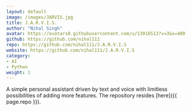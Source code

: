 ```yaml
---
layout: default
image: /images/JARVIS.jpg
title: J.A.R.V.I.S.
author: "Nihal Singh"
avatar: https://avatars0.githubusercontent.com/u/13916513?v=3&s=400
github: https://github.com/nihal111
repo: https://github.com/nihal111/J.A.R.V.I.S
website: https://github.com/nihal111/J.A.R.V.I.S
category:
- AI
- Python
weight: 1
---
```


A simple personal assistant driven by text and voice with limitless possibilities of adding more features. The repository resides [here]({{ page.repo }}).